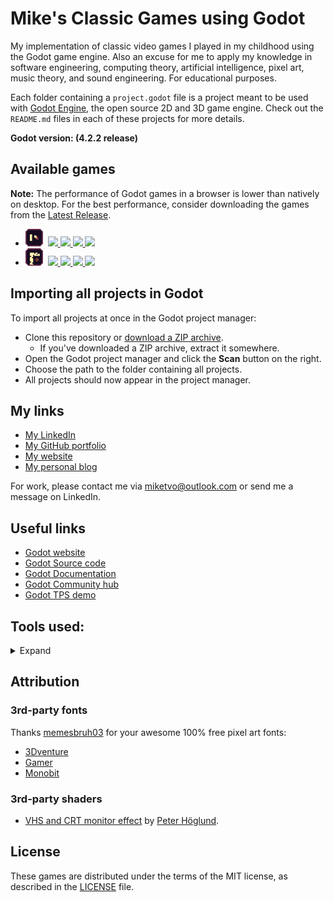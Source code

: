 # Mike's Classic Games using Godot

My implementation of classic video games I played in my childhood using the Godot game engine. Also an excuse for me to apply my knowledge in software engineering, computing theory, artificial intelligence, pixel art, music theory, and sound engineering. For educational purposes.

Each folder containing a `project.godot` file is a project meant to be used with [Godot Engine](https://godotengine.org), the open source 2D and 3D game engine. Check out the `README.md` files in each of these projects for more details.

**Godot version: (4.2.2 release)**

## Available games

**Note:** The performance of Godot games in a browser is lower than natively on desktop. For the best performance, consider downloading the games from the [Latest Release](https://github.com/miketvo/classic-games-godot/releases/latest/).

<ul>
    <li>
        <img height="28" src="./p0ng/icon.svg">&nbsp;
        <a href="https://github.com/miketvo/classic-games-godot/releases/latest/download/p0ng-desktop_windows_x86_64.zip">
        <img src="https://img.shields.io/badge/p0ng-Download-CE6B40?style=for-the-badge">
        </a>
        <a href="https://ambientlamp.itch.io/p0ng">
        <img src="https://img.shields.io/badge/Play%20Online-6f324e?style=for-the-badge&logo=Itch.io&logoColor=ffffff">
        </a>
        <a href="./p0ng/README.md">
        <img src="https://img.shields.io/badge/README-555555?style=for-the-badge&logo=markdown">
        </a>
        <a href="./p0ng">
        <img src="https://img.shields.io/badge/Source%20Code-555555?style=for-the-badge&logo=github">
        </a>
    </li>
    <li>
        <img height="28" src="./ssssss/icon.svg">&nbsp;
        <a href="https://github.com/miketvo/classic-games-godot/releases/latest/download/ssssss-desktop_windows_x86_64.zip">
        <img src="https://img.shields.io/badge/ssssss-Download-CE6B40?style=for-the-badge">
        </a>
        <a href="https://ambientlamp.itch.io/ssssss">
        <img src="https://img.shields.io/badge/Play%20Online-6f324e?style=for-the-badge&logo=Itch.io&logoColor=ffffff">
        </a>
        <a href="./ssssss/README.md">
        <img src="https://img.shields.io/badge/README-555555?style=for-the-badge&logo=markdown">
        </a>
        <a href="./ssssss">
        <img src="https://img.shields.io/badge/Source%20Code-555555?style=for-the-badge&logo=github">
        </a>
    </li>
</ul>

## Importing all projects in Godot

To import all projects at once in the Godot project manager:

- Clone this repository or [download a ZIP archive](https://github.com/miketvo/classic-games-godot/archive/main.zip).
  - If you've downloaded a ZIP archive, extract it somewhere.
- Open the Godot project manager and click the **Scan** button on the right.
- Choose the path to the folder containing all projects.
- All projects should now appear in the project manager.

## My links

- [My LinkedIn](https://www.linkedin.com/in/miketvo/)
- [My GitHub portfolio](https://github.com/miketvo)
- [My website](https://miketvo.com)
- [My personal blog](http://miketvo.github.io)

For work, please contact me via [miketvo@outlook.com](mailto:miketvo@outlook.com) or send me a message on LinkedIn.

## Useful links

- [Godot website](https://godotengine.org)
- [Godot Source code](https://github.com/godotengine/godot)
- [Godot Documentation](http://docs.godotengine.org)
- [Godot Community hub](https://godotengine.org/community)
- [Godot TPS demo](https://github.com/godotengine/tps-demo)

## Tools used:

<details>
<summary>Expand</summary>

### Programming

- Godot Engine
- Visual Studio Code
- NeoVim

### Art

- Aseprite
- Clip Studio Paint
- Adobe Creative Suite

### Audio

- StudioOne
- FamiStudio
- Audacity
- Novation LaunchKeyMini
- Zoom H1n
- Zoom G1Xon
- Behringer U-Phoria UM2

### Others

- Notion (Project Management)
- draw.io (Diagrams)
- Microsoft Office Suite (General Documentation)

</details>

## Attribution

### 3rd-party fonts

Thanks [memesbruh03](https://www.dafont.com/profile.php?user=926808) for your awesome 100% free pixel art fonts:

- [3Dventure](https://www.dafont.com/3dventure.font)
- [Gamer](https://www.dafont.com/gamer-2.font)
- [Monobit](https://www.dafont.com/monobit.font)

### 3rd-party shaders

- [VHS and CRT monitor effect](https://godotshaders.com/shader/vhs-and-crt-monitor-effect/) by [Peter Höglund](https://godotshaders.com/author/pend00/).

## License

These games are distributed under the terms of the MIT license, as described in the [LICENSE](LICENSE) file.
